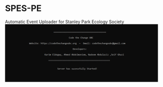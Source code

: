 # SPES-PE
Automatic Event Uploader for Stanley Park Ecology Society 
![alt text](https://github.com/CodeTheChangeUBC/SPES-PE/blob/master/header.PNG)
